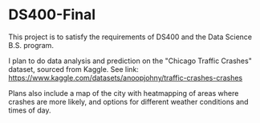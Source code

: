 # DS400-Final

This project is to satisfy the requirements of DS400 and the Data Science B.S. program.

I plan to do data analysis and prediction on the "Chicago Traffic Crashes" dataset, sourced from Kaggle.
See link: https://www.kaggle.com/datasets/anoopjohny/traffic-crashes-crashes

Plans also include a map of the city with heatmapping of areas where crashes are more likely, and options for different weather conditions and times of day.

